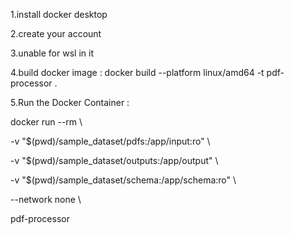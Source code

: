 1.install docker desktop

2.create your account

3.unable for wsl in it 

4.build docker image : docker build --platform linux/amd64 -t pdf-processor .

5.Run the Docker Container : 


docker run --rm \

  -v "$(pwd)/sample_dataset/pdfs:/app/input:ro" \
  
  -v "$(pwd)/sample_dataset/outputs:/app/output" \
  
  -v "$(pwd)/sample_dataset/schema:/app/schema:ro" \
  
  --network none \
  
  pdf-processor
